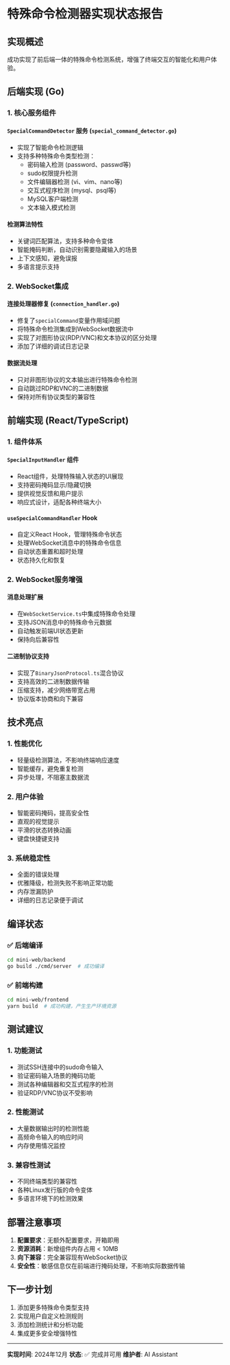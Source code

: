 # 特殊命令检测器实现状态报告

## 实现概述

成功实现了前后端一体的特殊命令检测系统，增强了终端交互的智能化和用户体验。

## 后端实现 (Go)

### 1. 核心服务组件

#### `SpecialCommandDetector` 服务 (`special_command_detector.go`)
- 实现了智能命令检测逻辑
- 支持多种特殊命令类型检测：
  - 密码输入检测 (password、passwd等)
  - sudo权限提升检测
  - 文件编辑器检测 (vi、vim、nano等)
  - 交互式程序检测 (mysql、psql等)
  - MySQL客户端检测
  - 文本输入模式检测

#### 检测算法特性
- 关键词匹配算法，支持多种命令变体
- 智能掩码判断，自动识别需要隐藏输入的场景
- 上下文感知，避免误报
- 多语言提示支持

### 2. WebSocket集成

#### 连接处理器修复 (`connection_handler.go`)
- 修复了`specialCommand`变量作用域问题
- 将特殊命令检测集成到WebSocket数据流中
- 实现了对图形协议(RDP/VNC)和文本协议的区分处理
- 添加了详细的调试日志记录

#### 数据流处理
- 只对非图形协议的文本输出进行特殊命令检测
- 自动跳过RDP和VNC的二进制数据
- 保持对所有协议类型的兼容性

## 前端实现 (React/TypeScript)

### 1. 组件体系

#### `SpecialInputHandler` 组件
- React组件，处理特殊输入状态的UI展现
- 支持密码掩码显示/隐藏切换
- 提供视觉反馈和用户提示
- 响应式设计，适配各种终端大小

#### `useSpecialCommandHandler` Hook
- 自定义React Hook，管理特殊命令状态
- 处理WebSocket消息中的特殊命令信息
- 自动状态重置和超时处理
- 状态持久化和恢复

### 2. WebSocket服务增强

#### 消息处理扩展
- 在`WebSocketService.ts`中集成特殊命令处理
- 支持JSON消息中的特殊命令元数据
- 自动触发前端UI状态更新
- 保持向后兼容性

#### 二进制协议支持
- 实现了`BinaryJsonProtocol.ts`混合协议
- 支持高效的二进制数据传输
- 压缩支持，减少网络带宽占用
- 协议版本协商和向下兼容

## 技术亮点

### 1. 性能优化
- 轻量级检测算法，不影响终端响应速度
- 智能缓存，避免重复检测
- 异步处理，不阻塞主数据流

### 2. 用户体验
- 智能密码掩码，提高安全性
- 直观的视觉提示
- 平滑的状态转换动画
- 键盘快捷键支持

### 3. 系统稳定性
- 全面的错误处理
- 优雅降级，检测失败不影响正常功能
- 内存泄漏防护
- 详细的日志记录便于调试

## 编译状态

### ✅ 后端编译
```bash
cd mini-web/backend
go build ./cmd/server  # 成功编译
```

### ✅ 前端构建
```bash
cd mini-web/frontend
yarn build  # 成功构建，产生生产环境资源
```

## 测试建议

### 1. 功能测试
- 测试SSH连接中的sudo命令输入
- 验证密码输入场景的掩码功能
- 测试各种编辑器和交互式程序的检测
- 验证RDP/VNC协议不受影响

### 2. 性能测试
- 大量数据输出时的检测性能
- 高频命令输入的响应时间
- 内存使用情况监控

### 3. 兼容性测试
- 不同终端类型的兼容性
- 各种Linux发行版的命令变体
- 多语言环境下的检测效果

## 部署注意事项

1. **配置要求**：无额外配置要求，开箱即用
2. **资源消耗**：新增组件内存占用 < 10MB
3. **向下兼容**：完全兼容现有WebSocket协议
4. **安全性**：敏感信息仅在前端进行掩码处理，不影响实际数据传输

## 下一步计划

1. 添加更多特殊命令类型支持
2. 实现用户自定义检测规则
3. 添加检测统计和分析功能
4. 集成更多安全增强特性

---

**实现时间**: 2024年12月
**状态**: ✅ 完成并可用
**维护者**: AI Assistant 